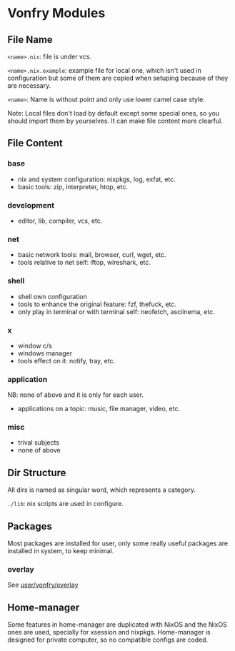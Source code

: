 # Vonfry Modules

## File Name

`<name>.nix`: file is under vcs.

`<name>.nix.example`: example file for local one, which isn't used in
configuration but some of them are copied when setuping because of they are
necessary.

`<name>`: Name is without point and only use lower camel case style.

Note: Local files don't load by default except some special ones, so you should
import them by yourselves. It can make file content more clearful.

## File Content

### base
- nix and system configuration: nixpkgs, log, exfat, etc.
- basic tools: zip, interpreter, htop, etc.

### development
- editor, lib, compiler, vcs, etc.

### net
- basic network tools: mail, browser, curl, wget, etc.
- tools relative to net self: iftop, wireshark, etc.

### shell
- shell own configuration
- tools to enhance the original feature: fzf, thefuck, etc.
- only play in terminal or with terminal self: neofetch, asciinema, etc.

### x
- window c/s
- windows manager
- tools effect on it: notify, tray, etc.

### application
NB: none of above and it is only for each user.

- applications on a topic: music, file manager, video, etc.

### misc
- trival subjects
- none of above

## Dir Structure

All dirs is named as singular word, which represents a category.

`./lib`: nix scripts are used in configure.

## Packages

Most packages are installed for user, only some really useful packages are
installed in system, to keep minimal.

### overlay

See [user/vonfry/overlay](./user/vonfry/overlay/readme.md)

## Home-manager

Some features in home-manager are duplicated with NixOS and the NixOS ones are
used, specially for xsession and nixpkgs. Home-manager is designed for private
computer, so no compatible configs are coded.
